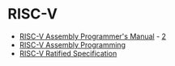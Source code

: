 # RISC-V

* [RISC-V Assembly Programmer's Manual](https://asm-docs.microagi.org/risc-v/riscv-asm.html) - [2](https://github.com/riscv-non-isa/riscv-asm-manual)
* [RISC-V Assembly Programming](https://riscv-programming.org/)
* [RISC-V Ratified Specification](https://riscv.org/specifications/ratified/)
